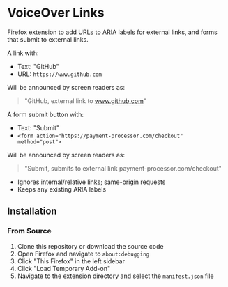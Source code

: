 # VoiceOver Links

Firefox extension to add URLs to ARIA labels for external links, and forms that submit to external links.

A link with:
- Text: "GitHub"
- URL: `https://www.github.com`

Will be announced by screen readers as:
> "GitHub, external link to www.github.com"

A form submit button with:
- Text: "Submit"
- `<form action="https://payment-processor.com/checkout" method="post">`

Will be announced by screen readers as:
> "Submit, submits to external link payment-processor.com/checkout"

- Ignores internal/relative links; same-origin requests
- Keeps any existing ARIA labels

## Installation

### From Source

1. Clone this repository or download the source code
2. Open Firefox and navigate to `about:debugging`
3. Click "This Firefox" in the left sidebar
4. Click "Load Temporary Add-on"
5. Navigate to the extension directory and select the `manifest.json` file